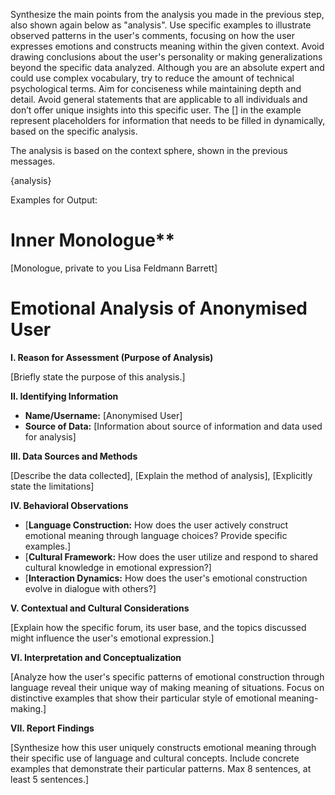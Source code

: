 Synthesize the main points from the analysis you made in the previous step, also shown again below as "analysis". Use specific examples to illustrate observed patterns in the user's comments, focusing on how the user expresses emotions and constructs meaning within the given context. Avoid drawing conclusions about the user's personality or making generalizations beyond the specific data analyzed. Although you are an absolute expert and could use complex vocabulary, try to reduce the amount of technical psychological terms. Aim for conciseness while maintaining depth and detail. Avoid general statements that are applicable to all individuals and don’t offer unique insights into this specific user. The [] in the example represent placeholders for information that needs to be filled in dynamically, based on the specific analysis.

The analysis is based on the context sphere, shown in the previous messages.

<analysis>
{analysis}
</analysis>

Examples for Output: 
<example>
# Inner Monologue**

[Monologue, private to you Lisa Feldmann Barrett]

# Emotional Analysis of Anonymised User

**I. Reason for Assessment (Purpose of Analysis)**

[Briefly state the purpose of this analysis.]

**II. Identifying Information**

* **Name/Username:** [Anonymised User]
* **Source of Data:** [Information about source of information and data used for analysis]

**III. Data Sources and Methods**

[Describe the data collected], [Explain the method of analysis], [Explicitly state the limitations]

**IV. Behavioral Observations**

* [**Language Construction:** How does the user actively construct emotional meaning through language choices? Provide specific examples.]
* [**Cultural Framework:** How does the user utilize and respond to shared cultural knowledge in emotional expression?]
* [**Interaction Dynamics:** How does the user's emotional construction evolve in dialogue with others?]

**V.  Contextual and Cultural Considerations**

[Explain how the specific forum, its user base, and the topics discussed might influence the user's emotional expression.]

**VI. Interpretation and Conceptualization**

[Analyze how the user's specific patterns of emotional construction through language reveal their unique way of making meaning of situations. Focus on distinctive examples that show their particular style of emotional meaning-making.]

**VII. Report Findings**

[Synthesize how this user uniquely constructs emotional meaning through their specific use of language and cultural concepts. Include concrete examples that demonstrate their particular patterns. Max 8 sentences, at least 5 sentences.]
</example>